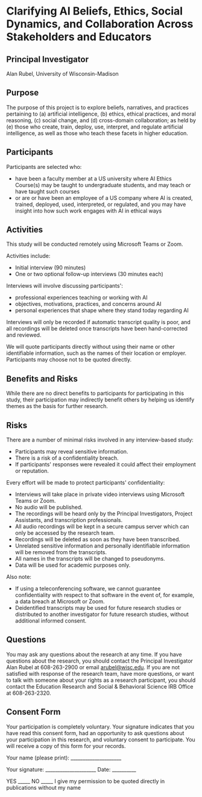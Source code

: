 # Clarifying AI Beliefs, Ethics, Social Dynamics, and Collaboration Across Stakeholders and Educators

## Principal Investigator

Alan Rubel, University of Wisconsin-Madison 

## Purpose

The purpose of this project is to explore beliefs, narratives, and practices pertaining to (a) artificial intelligence, (b) ethics, ethical practices, and moral reasoning, (c) social change, and (d) cross-domain collaboration; as held by (e) those who create, train, deploy, use, interpret, and regulate artificial intelligence, as well as those who teach these facets in higher education.

## Participants

Participants are selected who:

- have been a faculty member at a US university where AI Ethics Course(s) may be taught to undergraduate students, and may teach or have taught such courses
- or are or have been an employee of a US company where AI is created, trained, deployed, used, interpreted, or regulated, and you may have insight into how such work engages with AI in ethical ways

## Activities

This study will be conducted remotely using Microsoft Teams or Zoom.

Activities include:

- Initial interview (90 minutes)
- One or two optional follow-up interviews (30 minutes each)

Interviews will involve discussing participants':

- professional experiences teaching or working with AI
- objectives, motivations, practices, and concerns around AI
- personal experiences that shape where they stand today regarding AI

Interviews will only be recorded if automatic transcript quality is poor, and all recordings will be deleted once transcripts have been hand-corrected and reviewed.

We will quote participants directly without using their name or other identifiable information, such as the names of their location or employer. Participants may choose not to be quoted directly. 

## Benefits and Risks

While there are no direct benefits to participants for participating in this study, their participation may indirectly benefit others by helping us identify themes as the basis for further research.

## Risks

There are a number of minimal risks involved in any interview-based study:

- Participants may reveal sensitive information.
- There is a risk of a confidentiality breach.
- If participants' responses were revealed it could affect their employment or reputation.

Every effort will be made to protect participants' confidentiality:

- Interviews will take place in private video interviews using Microsoft Teams or Zoom.
- No audio will be published.
- The recordings will be heard only by the Principal Investigators, Project Assistants, and transcription professionals.
- All audio recordings will be kept in a secure campus server which can only be accessed by the research team.
- Recordings will be deleted as soon as they have been transcribed.
- Unrelated sensitive information and personally identifiable information will be removed from the transcripts.
- All names in the transcripts will be changed to pseudonyms.
- Data will be used for academic purposes only.

Also note:

- If using a teleconferencing software, we cannot guarantee confidentiality with respect to that software in the event of, for example, a data breach at Microsoft or Zoom.
- Deidentified transcripts may be used for future research studies or distributed to another investigator for future research studies, without additional informed consent.

## Questions 

You may ask any questions about the research at any time. If you have questions about the research, you should contact the Principal Investigator Alan Rubel at 608-263-2900 or email arubel@wisc.edu. If you are not satisfied with response of the research team, have more questions, or want to talk with someone about your rights as a research participant, you should contact the Education Research and Social & Behavioral Science IRB Office at 608-263-2320.

## Consent Form

Your participation is completely voluntary. Your signature indicates that you have read this consent form, had an opportunity to ask questions about your participation in this research, and voluntary consent to participate. You will receive a copy of this form for your records.

Your name (please print): _____________________

Your signature: _____________________ Date: __________

YES _____ NO _____ I give my permission to be quoted directly in publications without my name